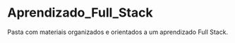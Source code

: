 # Aprendizado_Full_Stack
 Pasta com materiais organizados e orientados a um aprendizado Full Stack.
